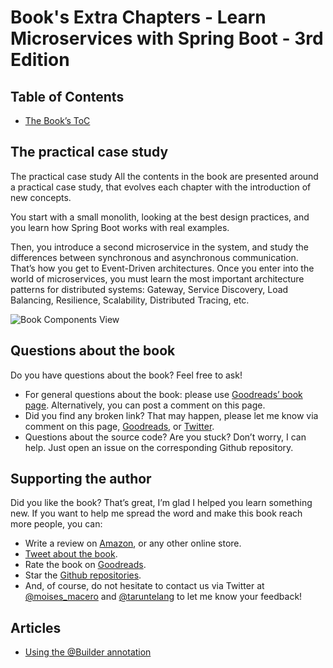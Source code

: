 # Book's Extra Chapters - Learn Microservices with Spring Boot - 3rd Edition

## Table of Contents
* [The Book’s ToC](https://link.springer.com/book/10.1007/978-1-4842-9757-5#toc)

## The practical case study
The practical case study
All the contents in the book are presented around a practical case study, that evolves each chapter with the introduction of new concepts.

You start with a small monolith, looking at the best design practices, and you learn how Spring Boot works with real examples.

Then, you introduce a second microservice in the system, and study the differences between synchronous and asynchronous communication. That’s how you get to Event-Driven architectures. Once you enter into the world of microservices, you must learn the most important architecture patterns for distributed systems: Gateway, Service Discovery, Load Balancing, Resilience, Scalability, Distributed Tracing, etc.

![Book Components View](https://thepracticaldeveloper.com/images/book/book-components-view.png)

## Questions about the book
Do you have questions about the book? Feel free to ask!

* For general questions about the book: please use [Goodreads’ book page](https://www.goodreads.com/book/show/195037991-learn-microservices-with-spring-boot-3). Alternatively, you can post a comment on this page.
* Did you find any broken link? That may happen, please let me know via comment on this page, [Goodreads](https://www.goodreads.com/book/show/195037991-learn-microservices-with-spring-boot-3), or [Twitter](https://twitter.com/taruntelang).
* Questions about the source code? Are you stuck? Don’t worry, I can help. Just open an issue on the corresponding Github repository.
   
## Supporting the author
Did you like the book? That’s great, I’m glad I helped you learn something new. If you want to help me spread the word and make this book reach more people, you can:

* Write a review on [Amazon](https://www.amazon.com/Learn-Microservices-Spring-Boot-Containerization/dp/1484297563), or any other online store.
* [Tweet about the book](https://twitter.com/intent/tweet?text=Learn%20Microservices%20with%20Spring%20Boot%203%20https://amzn.to/3N43aBc%20by%20@moises_macero%20and%20@taruntelang).
* Rate the book on [Goodreads](https://www.goodreads.com/book/show/53889379-learn-microservices-with-spring-boot-2nd-edition).
* Star the [Github repositories](https://github.com/Book-Microservices-v3).
* And, of course, do not hesitate to contact us via Twitter at [@moises_macero](https://twitter.com/moises_macero) and [@taruntelang](https://twitter.com/taruntelang) to let me know your feedback!

## Articles
- [Using the @Builder annotation](https://taruntelang.medium.com/the-builder-annotation-in-java-1fce61e5ae3d)
<!--
## Microservice End-to-End tests with Cucumber
For this third edition, I’m creating book extensions that give you extra insights on other topics not included in the book.

### What is BDD?
### Need for using BDD
### Benefits of using BDD
### What is Cucumber?
### Why use Cucumber for microservices testing
### What is Gherkin
### BDD vs. TDD
### When to use BDD vs. TDD
### How to write BDD scenarios for Spring Boot microservices
### How to use Cucumber to execute BDD scenarios
### How to integrate BDD and Cucumber with your Spring Boot microservices build process
### Testing microservices interactions with Cucumber
### Testing microservices resilience with Cucumber
### Testing microservices scalability with Cucumber
### Summary
### Resources
!>
